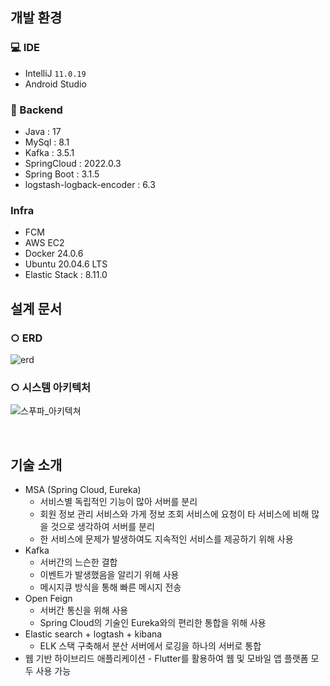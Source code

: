 ## 개발 환경

### 💻 IDE

- IntelliJ `11.0.19`
- Android Studio

### 💾 Backend

- Java : 17
- MySql : 8.1
- Kafka : 3.5.1
- SpringCloud : 2022.0.3
- Spring Boot : 3.1.5
- logstash-logback-encoder : 6.3

### Infra

- FCM
- AWS EC2
- Docker 24.0.6
- Ubuntu 20.04.6 LTS
- Elastic Stack : 8.11.0
  <br>

## 설계 문서

### ○ ERD

![erd](https://github.com/0214kbs/StreetFoodFighter/assets/87002218/abaa3fc0-e0d0-42a0-9ce6-190c35e62128)

### ○ 시스템 아키텍처

![스푸파_아키텍쳐](https://github.com/0214kbs/StreetFoodFighter/assets/87002218/cf0ac7ec-f172-47de-9717-4dae4bb414af)

<br>

## 기술 소개

- MSA (Spring Cloud, Eureka)
  - 서비스별 독립적인 기능이 많아 서버를 분리
  - 회원 정보 관리 서비스와 가게 정보 조회 서비스에 요청이 타 서비스에 비해 많을 것으로 생각하여 서버를 분리
  - 한 서비스에 문제가 발생하여도 지속적인 서비스를 제공하기 위해 사용
- Kafka
  - 서버간의 느슨한 결합
  - 이벤트가 발생했음을 알리기 위해 사용
  - 메시지큐 방식을 통해 빠른 메시지 전송
- Open Feign
  - 서버간 통신을 위해 사용
  - Spring Cloud의 기술인 Eureka와의 편리한 통합을 위해 사용
- Elastic search + logtash + kibana
  - ELK 스택 구축해서 분산 서버에서 로깅을 하나의 서버로 통합
- 웹 기반 하이브리드 애플리케이션 - Flutter를 활용하여 웹 및 모바일 앱 플랫폼 모두 사용 가능
  <br>
